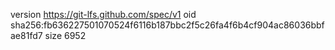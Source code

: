 version https://git-lfs.github.com/spec/v1
oid sha256:fb636227501070524f6116b187bbc2f5c26fa4f6b4cf904ac86036bbfae81fd7
size 6952
